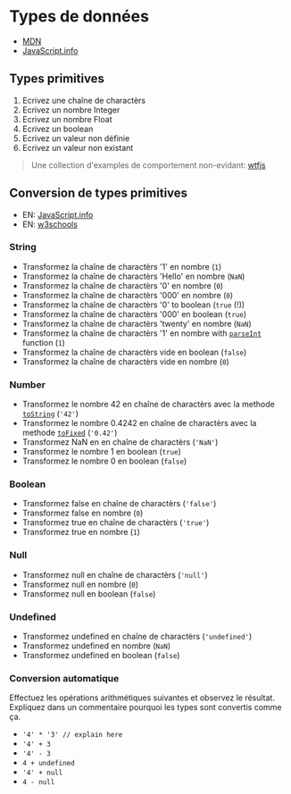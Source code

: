 # Types de données
+ [MDN](https://developer.mozilla.org/en-US/docs/Web/JavaScript/Data_structures)
+ [JavaScript.info](https://javascript.info/types)

## Types primitives
1. Ecrivez une chaîne de charactèrs
2. Ecrivez un nombre Integer
3. Ecrivez un nombre Float
4. Ecrivez un boolean
5. Ecrivez un valeur non définie
6. Ecrivez un valeur non existant

> Une collection d'examples de comportement non-evidant: [wtfjs](https://github.com/denysdovhan/wtfjs)

## Conversion de types primitives
+ EN: [JavaScript.info](https://javascript.info/type-conversions)
+ EN: [w3schools](https://www.w3schools.com/js/js_type_conversion.asp)

### String
+ Transformez la chaîne de charactèrs '1' en nombre (`1`)
+ Transformez la chaîne de charactèrs 'Hello' en nombre (`NaN`)
+ Transformez la chaîne de charactèrs '0' en nombre (`0`)
+ Transformez la chaîne de charactèrs '000' en nombre (`0`)
+ Transformez la chaîne de charactèrs '0' to boolean (`true` (!))
+ Transformez la chaîne de charactèrs '000' en boolean (`true`)
+ Transformez la chaîne de charactèrs 'twenty' en nombre (`NaN`)
+ Transformez la chaîne de charactèrs '1' en nombre with [`parseInt`](https://developer.mozilla.org/en-US/docs/Web/JavaScript/Reference/Global_Objects/parseInt) function (`1`)
+ Transformez la chaîne de charactèrs vide en boolean (`false`)
+ Transformez la chaîne de charactèrs vide en nombre (`0`)

### Number
+ Transformez le nombre 42 en chaîne de charactèrs avec la methode [`toString`](https://developer.mozilla.org/en-US/docs/Web/JavaScript/Reference/Global_Objects/Number/toString) (`'42'`)
+ Transformez le nombre 0.4242 en chaîne de charactèrs avec la methode [`toFixed`](https://developer.mozilla.org/en-US/docs/Web/JavaScript/Reference/Global_Objects/Number/toFixed) (`'0.42'`)
+ Transformez NaN en en chaîne de charactèrs (`'NaN'`)
+ Transformez le nombre 1 en boolean (`true`)
+ Transformez le nombre 0 en boolean (`false`)

### Boolean
+ Transformez false en chaîne de charactèrs (`'false'`)
+ Transformez false en nombre (`0`)
+ Transformez true en chaîne de charactèrs (`'true'`)
+ Transformez true en nombre (`1`)

### Null
+ Transformez null en chaîne de charactèrs (`'null'`)
+ Transformez null en nombre (`0`)
+ Transformez null en boolean (`false`)

### Undefined
+ Transformez undefined en chaîne de charactèrs (`'undefined'`)
+ Transformez undefined en nombre (`NaN`)
+ Transformez undefined en boolean (`false`)

### Conversion automatique
Effectuez les opérations arithmétiques suivantes et observez le résultat.
Expliquez dans un commentaire pourquoi les types sont convertis comme ça.
+ `'4' * '3' // explain here`
+ `'4' + 3`
+ `'4' - 3`
+ `4 + undefined`
+ `'4' + null`
+ `4 - null`